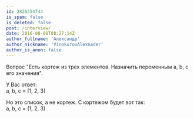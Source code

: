 ```yaml
---
id: 2826354744
is_spam: false
is_deleted: false
post: /interview/
date: 2016-08-08T08:27:14Z
author_fullname: 'Александр'
author_nickname: 'VinokurovAlexnader'
author_is_anon: false
---
```


<p>Вопрос "Есть кортеж из трех элементов. Назначить переменным a, b, c его значения".</p><p>У Вас ответ:<br>a, b, c = [1, 2, 3]</p><p>Но это список, а не кортеж. С кортежом будет вот так:<br>a, b, c = (1, 2, 3)</p>
